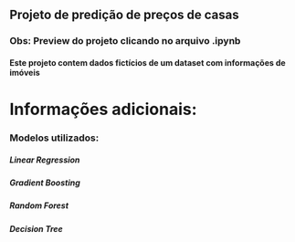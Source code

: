## Projeto de predição de preços de casas
### Obs: Preview do projeto clicando no arquivo .ipynb


#### Este projeto contem dados **fictícios** de um dataset com informações de imóveis
# Informações adicionais:
### Modelos utilizados: 
##### Linear Regression
##### Gradient Boosting
##### Random Forest
##### Decision Tree

